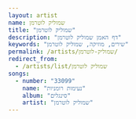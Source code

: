 ```yaml
---
layout: artist
name: שמוליק לוטרמן
title: "שמוליק לוטרמן"
description: "דף האמן שמוליק לוטרמן"
keywords: "שירים, מוזיקה, שמוליק לוטרמן"
permalink: /artists/שמוליק-לוטרמן/
redirect_from:
  - /artists/list/שמוליק לוטרמן
songs:
  - number: "33099"
    name: "נעימות רומניות"
    album: "סינגלים"
    artist: "שמוליק לוטרמן"
---
```

